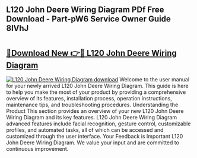 ## L120 John Deere Wiring Diagram PDf Free Download - Part-pW6 Service Owner Guide 8lVhJ

# <h2><a href="http://dfnwym7.blite.top/?on=L120+John+Deere+Wiring+Diagram">🔗Download New 👉🔴 L120 John Deere Wiring Diagram</a></h2>

[![L120 John Deere Wiring Diagram download](https://i.imgur.com/lujVjoI.png)](http://dfnwym7.blite.top/?on=L120+John+Deere+Wiring+Diagram)
Welcome to the user manual for your newly arrived L120 John Deere Wiring Diagram. This guide is here to help you make the most of your product by providing a comprehensive overview of its features, installation process, operation instructions, maintenance tips, and troubleshooting procedures. Understanding the Product This section provides an overview of your new L120 John Deere Wiring Diagram and its key features. L120 John Deere Wiring Diagram advanced features include facial recognition, gesture control, customizable profiles, and automated tasks, all of which can be accessed and customized through the user interface. Your Feedback is Important L120 John Deere Wiring Diagram. We value your input and are committed to continuous improvement.
